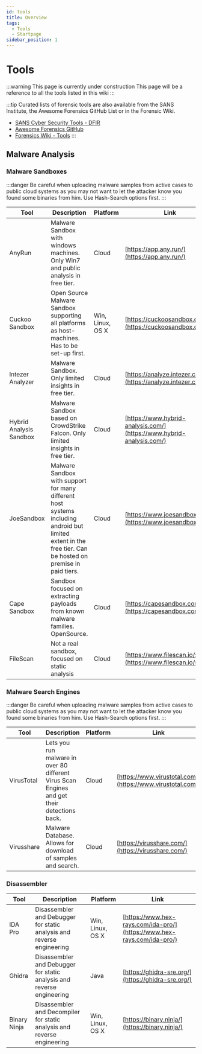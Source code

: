 ```yaml
---
id: tools
title: Overview
tags:
  - Tools
  - Startpage
sidebar_position: 1
---
```


# Tools

:::warning This page is currently under construction
This page will be a reference to all the tools listed in this wiki
:::

:::tip
Curated lists of forensic tools are also available from the SANS Institute, the Awesome Forensics GitHub List or in the Forensic Wiki.
- [SANS Cyber Security Tools - DFIR](https://www.sans.org/tools/?focus-area=digital-forensics&msc=dfir-lp)
- [Awesome Forensics GitHub](https://github.com/cugu/awesome-forensics)
- [Forensics Wiki - Tools](https://forensicswiki.xyz/wiki/index.php?title=Category:Tools)
::: 

## Malware Analysis

### Malware Sandboxes

:::danger
Be careful when uploading malware samples from active cases to public cloud systems as you may not want to let the attacker know you found some binaries from him. Use Hash-Search options first.
:::

| Tool                    | Description                                                                                                                                                 | Platform         | Link                                                                 |
|-------------------------|-------------------------------------------------------------------------------------------------------------------------------------------------------------|------------------|----------------------------------------------------------------------|
| AnyRun                  | Malware Sandbox with windows machines. Only Win7 and public analysis in free tier.                                                                          | Cloud            | [https://app.any.run/](https://app.any.run/)                         |
| Cuckoo Sandbox          | Open Source Malware Sandbox supporting all platforms as host-machines. Has to be set-up first.                                                              | Win, Linux, OS X | [https://cuckoosandbox.org/](https://cuckoosandbox.org/)             |
| Intezer Analyzer        | Malware Sandbox. Only limited insights in free tier.                                                                                                        | Cloud            | [https://analyze.intezer.com/](https://analyze.intezer.com/)         |
| Hybrid Analysis Sandbox | Malware Sandbox based on CrowdStrike Falcon. Only limited insights in free tier.                                                                            | Cloud            | [https://www.hybrid-analysis.com/](https://www.hybrid-analysis.com/) |
| JoeSandbox              | Malware Sandbox with support for many different host systems including android but limited extent in the free tier. Can be hosted on premise in paid tiers. | Cloud            | [https://www.joesandbox.com/](https://www.joesandbox.com/)           |
| Cape Sandbox            | Sandbox focused on extracting payloads from known malware families. OpenSource.                                                                             | Cloud            | [https://capesandbox.com/](https://capesandbox.com/])                |
| FileScan                | Not a real sandbox, focused on static analysis                                                                                                              | Cloud            | [https://www.filescan.io/scan](https://www.filescan.io/scan)         |

### Malware Search Engines

:::danger
Be careful when uploading malware samples from active cases to public cloud systems as you may not want to let the attacker know you found some binaries from him. Use Hash-Search options first.
:::

| Tool       | Description                                                                                 | Platform | Link                                                       |
|------------|---------------------------------------------------------------------------------------------|----------|------------------------------------------------------------|
| VirusTotal | Lets you run malware in over 80 different Virus Scan Engines and get their detections back. | Cloud    | [https://www.virustotal.com/](https://www.virustotal.com/) |
| Virusshare | Malware Database. Allows for download of samples and search.                                | Cloud    | [https://virusshare.com/](https://virusshare.com/)         |

### Disassembler

| Tool         | Description                                                             | Platform         | Link                                                                   |
|--------------|-------------------------------------------------------------------------|------------------|------------------------------------------------------------------------|
| IDA Pro      | Disassembler and Debugger for static analysis and reverse engineering   | Win, Linux, OS X | [https://www.hex-rays.com/ida-pro/](https://www.hex-rays.com/ida-pro/) |
| Ghidra       | Disassembler and Debugger for static analysis and reverse engineering   | Java             | [https://ghidra-sre.org/](https://ghidra-sre.org/)                     |
| Binary Ninja | Disassembler and Decompiler for static analysis and reverse engineering | Win, Linux, OS X | [https://binary.ninja/](https://binary.ninja/)                         |
